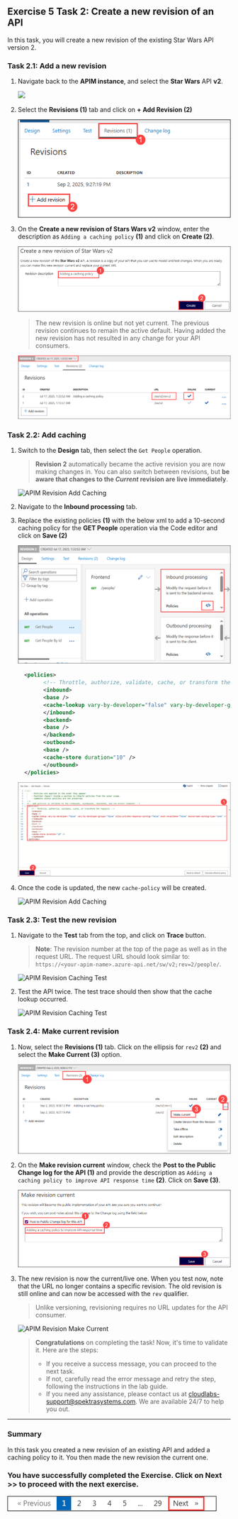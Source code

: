 ## Exercise 5 Task 2: Create a new revision of an API

In this task, you will create a new revision of the existing Star Wars API version 2.

### Task 2.1: Add a new revision

1. Navigate back to the **APIM instance**, and select the **Star Wars** API **v2**.

      ![](media/07.png)

1. Select the **Revisions (1)** tab and click on **+ Add Revision (2)**

      ![APIM Revisions Menu](media/E5T2.1S2-0209.png)
  
1. On the **Create a new revision of Stars Wars v2** window, enter the description as `Adding a caching policy` **(1)** and click on **Create (2)**.
  
      ![APIM Revision Create](media/E5T2.1S3-0209.png)

    > The new revision is online but not yet current. The previous revision continues to remain the active default. Having added the new revision has not resulted in any change for your API consumers.

      ![APIM Created Revision](media/10a.png)

### Task 2.2: Add caching

1. Switch to the **Design** tab, then select the `Get People` operation.
    > **Revision 2** automatically became the active revision you are now making changes in. You can also switch between revisions, but **be aware that changes to the *Current* revision are live immediately**.

      ![APIM Revision Add Caching](media/11.png)

1. Navigate to the **Inbound processing** tab.
   
1. Replace the existing policies **(1)** with the below xml to add a 10-second caching policy for the **GET People** operation via the Code editor and click on **Save (2)**

      ![APIM Created Revision](media/mapi51a.png)

    ```xml
      <policies>
            <!-- Throttle, authorize, validate, cache, or transform the requests -->
            <inbound>
            <base />
            <cache-lookup vary-by-developer="false" vary-by-developer-groups="false" allow-private-response-caching="false" must-revalidate="false" downstream-caching-type="none" />
            </inbound>
            <backend>
            <base />
            </backend>
            <outbound>
            <base />
            <cache-store duration="10" />
            </outbound>
      </policies>
    ```
      
      ![APIM Created Revision](media/E5T2.2S3-0209.png)

1. Once the code is updated, the new `cache-policy` will be created.
   
      ![APIM Revision Add Caching](media/12.png)

### Task 2.3: Test the new revision

1. Navigate to the **Test** tab from the top, and click on **Trace** button.
  
     > **Note**: The revision number at the top of the page as well as in the request URL. The request URL should look similar to: `https://<your-apim-name>.azure-api.net/sw/v2;rev=2/people/`.

      ![APIM Revision Caching Test](media/13.png)

1. Test the API twice. The test trace should then show that the cache lookup occurred. 

      ![APIM Revision Caching Test](media/14.png)

### Task 2.4: Make current revision

1. Now, select the **Revisions (1)** tab. Click on the ellipsis for `rev2` **(2)** and select the **Make Current (3)** option.

      ![APIM Revision Make Current](media/E5T2.4S1-0209.png)

1. On the **Make revision current** window, check the **Post to the Public Change log for the API (1)** and provide the description as `Adding a caching policy to improve API response time` **(2)**. Click on **Save (3)**.

      ![APIM Revision Make Current](media/E5T2.4S2-0209.png)

1. The new revision is now the current/live one. When you test now, note that the URL no longer contains a specific revision. The old revision is still online and can now be accessed with the `rev` qualifier. 

    > Unlike versioning, revisioning requires no URL updates for the API consumer.

      ![APIM Revision Make Current](media/17.png)


   > **Congratulations** on completing the task! Now, it's time to validate it. Here are the steps:
   > - If you receive a success message, you can proceed to the next task.
   > - If not, carefully read the error message and retry the step, following the instructions in the lab guide. 
   > - If you need any assistance, please contact us at cloudlabs-support@spektrasystems.com. We are available 24/7 to help you out.
   
      <validation step="1f315944-8264-47c9-ab2d-6d4fe20e4f6e" />
--- 

### Summary

In this task you created a new revision of an existing API and added a caching policy to it. You then made the new revision the current one.

### You have successfully completed the Exercise. Click on **Next >>** to proceed with the next exercise.

  ![](../gs/media/api-07.png)
